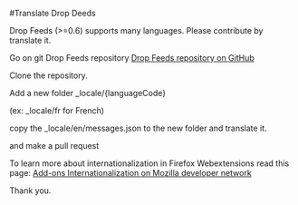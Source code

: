 #Translate Drop Deeds

Drop Feeds (>=0.6) supports many languages.
Please contribute by translate it.

Go on git Drop Feeds repository
[Drop Feeds repository on GitHub](https://github.com/dauphine-dev/drop-feeds "Drop Feeds repository")

Clone the repository.

Add a new folder _locale/{languageCode}

(ex: _locale/fr for French)

copy the _locale/en/messages.json to the new folder and translate it.

and make a pull request

To learn more about internationalization in Firefox Webextensions read this page:
[Add-ons Internationalization on Mozilla developer network](https://developer.mozilla.org/en-US/Add-ons/WebExtensions/Internationalization "MDN Add-ons Internationalization")

Thank you.
